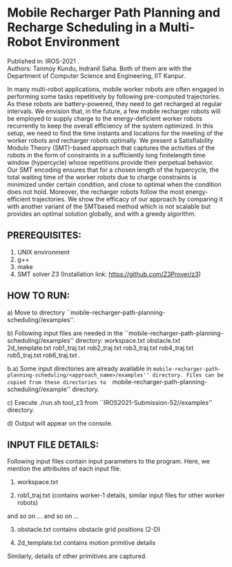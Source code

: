 
# Mobile Recharger Path Planning and Recharge Scheduling in a Multi-Robot Environment

Published in: IROS-2021 .  
Authors: Tanmoy Kundu, Indranil Saha. Both of them are with the Department of Computer Science and Engineering, IIT Kanpur.

In many multi-robot applications, mobile worker
robots are often engaged in performing some tasks repetitively
by following pre-computed trajectories. As these robots are
battery-powered, they need to get recharged at regular intervals. We envision that, in the future, a few mobile recharger
robots will be employed to supply charge to the energy-deficient
worker robots recurrently to keep the overall efficiency of
the system optimized. In this setup, we need to find the time
instants and locations for the meeting of the worker robots and
recharger robots optimally. We present a Satisfiability Modulo
Theory (SMT)-based approach that captures the activities of
the robots in the form of constraints in a sufficiently long finitelength time window (hypercycle) whose repetitions provide their
perpetual behavior. Our SMT encoding ensures that for a
chosen length of the hypercycle, the total waiting time of the
worker robots due to charge constraints is minimized under
certain condition, and close to optimal when the condition
does not hold. Moreover, the recharger robots follow the
most energy-efficient trajectories. We show the efficacy of our
approach by comparing it with another variant of the SMTbased method which is not scalable but provides an optimal
solution globally, and with a greedy algorithm.

PREREQUISITES:
--------------
1. UNIX environment
2. g++
3. make
4. SMT solver Z3 (Installation link: https://github.com/Z3Prover/z3)

HOW TO RUN:
-----------
a) Move to directory  ``mobile-recharger-path-planning-scheduling/<approach-name>/examples''.

b) Following input files are needed in the ``mobile-recharger-path-planning-scheduling/<approach-name>/examples'' directory:
     workspace.txt  obstacle.txt  2d_template.txt  rob1_traj.txt  rob2_traj.txt  rob3_traj.txt  rob4_traj.txt  rob5_traj.txt  rob6_traj.txt .

b.a) Some input directories are already available in ``mobile-recharger-path-planning-scheduling/<approach_name>/examples'' directory. Files can be copied from these directories to  ``mobile-recharger-path-planning-scheduling/<approach-name>/example'' directory.  

c) Execute  ./run.sh tool_z3  from ``IROS2021-Submission-52/<approach-name>/examples'' directory.

d) Output will appear on the console.

INPUT FILE DETAILS:
------------
Following input files contain input parameters to the program. Here, we mention the attributes of each input file.

1. workspace.txt
<max x coordinate>
<max y coordinate>
<no. of worker robots>
<original hyperloop length>
<max. recharge amount per unit time>
<no. of recharger robots>


2. rob1_traj.txt (contains worker-1 details, similar input files for other worker robots)
<full charge amount>
<no. of trajectory points>
<position of trajectory point 1>
<position of trajectory point 2> 
and so on ...
<charge cost for moving from point-1 to point-2>
<charge cost for moving from point-2 to point-3>
and so on ...


3. obstacle.txt contains obstacle grid positions (2-D)


4. 2d_template.txt contains motion primitive details
<primitive id>
<initial velocity>
<final velocity>
<displacement of [x, y] distance from current position>
<cost of applying this primitive>
<time required to apply this primitive>
<swath locations from the current location, while applied>

Similarly, details of other primitives are captured.

